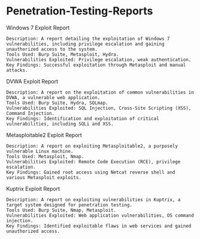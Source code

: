 # Penetration-Testing-Reports
Windows 7 Exploit Report

    Description: A report detailing the exploitation of Windows 7 vulnerabilities, including privilege escalation and gaining unauthorized access to the system.
    Tools Used: Burp Suite, Metasploit, Hydra.
    Vulnerabilities Exploited: Privilege escalation, weak authentication.
    Key Findings: Successful exploitation through Metasploit and manual attacks.

DVWA Exploit Report

    Description: A report on the exploitation of common vulnerabilities in DVWA, a vulnerable web application.
    Tools Used: Burp Suite, Hydra, SQLmap.
    Vulnerabilities Exploited: SQL Injection, Cross-Site Scripting (XSS), Command Injection.
    Key Findings: Identification and exploitation of critical vulnerabilities, including SQLi and XSS.

Metasploitable2 Exploit Report

    Description: A report on exploiting Metasploitable2, a purposely vulnerable Linux machine.
    Tools Used: Metasploit, Nmap.
    Vulnerabilities Exploited: Remote Code Execution (RCE), privilege escalation.
    Key Findings: Gained root access using Netcat reverse shell and various Metasploit exploits.

Kuptrix Exploit Report

    Description: A report on exploiting vulnerabilities in Kuptrix, a target system designed for penetration testing.
    Tools Used: Burp Suite, Nmap, Metasploit.
    Vulnerabilities Exploited: Web application vulnerabilities, OS command injection.
    Key Findings: Identified exploitable flaws in web services and gained unauthorized access.
